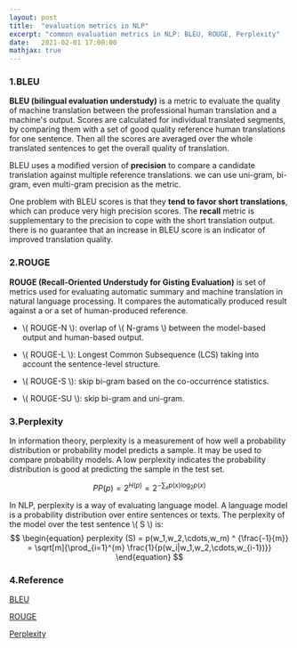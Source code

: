 ```yaml
---
layout: post
title:  "evaluation metrics in NLP"
excerpt: "common evaluation metrics in NLP: BLEU, ROUGE, Perplexity"
date:   2021-02-01 17:00:00
mathjax: true
---
```


### 1.BLEU

**BLEU (bilingual evaluation understudy)** is a metric to evaluate the quality of machine translation between the professional human translation and a machine's output.
Scores are calculated for individual translated segments, by comparing them with a set of good quality reference human translations for one sentence. Then all the scores are
averaged over the whole translated sentences to get the overall quality of translation.

BLEU uses a modified version of **precision** to compare a candidate translation against multiple reference translations. we can use uni-gram, bi-gram, even multi-gram precision as the metric.

One problem with BLEU scores is that they **tend to favor short translations**, which can produce very high precision scores. The **recall** metric is supplementary to the precision to cope with the short translation output.
there is no guarantee that an increase in BLEU score is an indicator of improved translation quality.

### 2.ROUGE

**ROUGE (Recall-Oriented Understudy for Gisting Evaluation)** is set of metrics used for evaluating automatic summary and machine translation in natural language processing.
It compares the automatically produced result against a or a set of human-produced reference.

- \\( ROUGE-N \\): overlap of \\( N-grams \\) between the model-based output and human-based output.

- \\( ROUGE-L \\): Longest Common Subsequence (LCS) taking into account the sentence-level structure.

- \\( ROUGE-S \\): skip bi-gram based on the co-occurrence statistics.

- \\( ROUGE-SU \\): skip bi-gram and uni-gram.

### 3.Perplexity

In information theory, perplexity is a measurement of how well a probability distribution or probability model predicts a sample. 
It may be used to compare probability models. A low perplexity indicates the probability distribution is good at predicting the sample in the test set.


$$
\begin{equation}
PP (p) = 2^{H(p)} = 2 ^ {- \sum_{x} p(x) \log_{2} p(x)}
\end{equation}
$$

In NLP, perplexity is a way of evaluating language model. A language model is a probability distribution over entire sentences or texts.
The perplexity of the model over the test sentence \\( S \\) is: 
$$
\begin{equation}
perplexity (S) = p(w_1,w_2,\cdots,w_m) ^ {\frac{-1}{m}} = \sqrt[m]{\prod_{i=1}^{m} \frac{1}{p(w_i|w_1,w_2,\cdots,w_{i-1})}}
\end{equation}
$$

### 4.Reference

[BLEU](https://en.wikipedia.org/wiki/BLEU)

[ROUGE](https://en.wikipedia.org/wiki/ROUGE_(metric))

[Perplexity](https://en.wikipedia.org/wiki/Perplexity)


